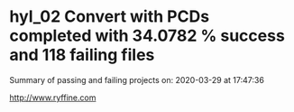 # hyl_02 Convert with PCDs completed with 34.0782 % success and 118 failing files

Summary of passing and failing projects on: 2020-03-29 at 17:47:36

http://www.ryffine.com
